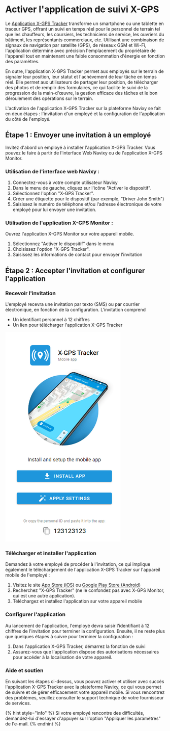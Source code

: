 # Activer l'application de suivi X-GPS

Le [Application X-GPS Tracker](https://x-gps.app) transforme un smartphone ou une tablette en traceur GPS, offrant un suivi en temps réel pour le personnel de terrain tel que les chauffeurs, les coursiers, les techniciens de service, les ouvriers du bâtiment, les représentants commerciaux, etc. Utilisant une combinaison de signaux de navigation par satellite (GPS), de réseaux GSM et Wi-Fi, l'application détermine avec précision l'emplacement du propriétaire de l'appareil tout en maintenant une faible consommation d'énergie en fonction des paramètres.

En outre, l'application X-GPS Tracker permet aux employés sur le terrain de signaler leur position, leur statut et l'achèvement de leur tâche en temps réel. Elle permet aux utilisateurs de partager leur position, de télécharger des photos et de remplir des formulaires, ce qui facilite le suivi de la progression de la main-d'œuvre, la gestion efficace des tâches et le bon déroulement des opérations sur le terrain.

L'activation de l'application X-GPS Tracker sur la plateforme Navixy se fait en deux étapes : l'invitation d'un employé et la configuration de l'application du côté de l'employé.

## Étape 1 : Envoyer une invitation à un employé

Invitez d'abord un employé à installer l'application X-GPS Tracker. Vous pouvez le faire à partir de l'interface Web Navixy ou de l'application X-GPS Monitor.

### **Utilisation de l'interface web Navixy :**

1. Connectez-vous à votre compte utilisateur Navixy
2. Dans le menu de gauche, cliquez sur l'icône "Activer le dispositif".
3. Sélectionnez l'option "X-GPS Tracker".
4. Créer une étiquette pour le dispositif (par exemple, "Driver John Smith")
5. Saisissez le numéro de téléphone et/ou l'adresse électronique de votre employé pour lui envoyer une invitation.

### **Utilisation de l'application X-GPS Monitor :**

Ouvrez l'application X-GPS Monitor sur votre appareil mobile.

1. Sélectionnez "Activer le dispositif" dans le menu
2. Choisissez l'option "X-GPS Tracker".
3. Saisissez les informations de contact pour envoyer l'invitation

## Étape 2 : Accepter l'invitation et configurer l'application

### Recevoir l'invitation

L'employé recevra une invitation par texto (SMS) ou par courrier électronique, en fonction de la configuration. L'invitation comprend

* Un identifiant personnel à 12 chiffres
* Un lien pour télécharger l'application X-GPS Tracker

![image-20240717-190626.png](../../guide-de-litilizateur/demarrage-rapide/attachments/image-20240717-190626.png)

### Télécharger et installer l'application

Demandez à votre employé de procéder à l'invitation, ce qui implique également le téléchargement de l'application X-GPS Tracker sur l'appareil mobile de l'employé :

1. Visitez le site [App Store (iOS)](https://apps.apple.com/us/app/x-gps-tracker/id1612047534) ou [Google Play Store (Android)](https://play.google.com/store/apps/details?id=com.navixy.xgps.tracker)
2. Recherchez "X-GPS Tracker" (ne le confondez pas avec X-GPS Monitor, qui est une autre application).
3. Téléchargez et installez l'application sur votre appareil mobile

### Configurer l'application

Au lancement de l'application, l'employé devra saisir l'identifiant à 12 chiffres de l'invitation pour terminer la configuration. Ensuite, il ne reste plus que quelques étapes à suivre pour terminer la configuration :

1. Dans l'application X-GPS Tracker, démarrez la fonction de suivi
2. Assurez-vous que l'application dispose des autorisations nécessaires pour accéder à la localisation de votre appareil.

### Aide et soutien

En suivant les étapes ci-dessus, vous pouvez activer et utiliser avec succès l'application X-GPS Tracker avec la plateforme Navixy, ce qui vous permet de suivre et de gérer efficacement votre appareil mobile. Si vous rencontrez des problèmes, veuillez consulter le support technique de votre fournisseur de services.

{% hint style="info" %}
Si votre employé rencontre des difficultés, demandez-lui d'essayer d'appuyer sur l'option "Appliquer les paramètres" de l'e-mail.
{% endhint %}
